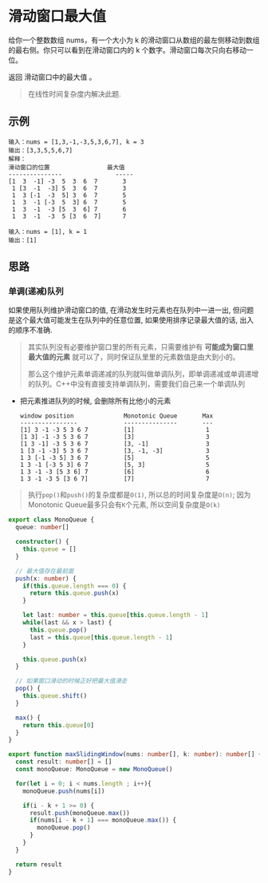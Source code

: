 # 滑动窗口最大值


给你一个整数数组 nums，有一个大小为 k 的滑动窗口从数组的最左侧移动到数组的最右侧。你只可以看到在滑动窗口内的 k 个数字。滑动窗口每次只向右移动一位。

返回 滑动窗口中的最大值 。

> 在线性时间复杂度内解决此题.

## 示例

```
输入：nums = [1,3,-1,-3,5,3,6,7], k = 3
输出：[3,3,5,5,6,7]
解释：
滑动窗口的位置                最大值
---------------               -----
[1  3  -1] -3  5  3  6  7       3
 1 [3  -1  -3] 5  3  6  7       3
 1  3 [-1  -3  5] 3  6  7       5
 1  3  -1 [-3  5  3] 6  7       5
 1  3  -1  -3 [5  3  6] 7       6
 1  3  -1  -3  5 [3  6  7]      7

```

```
输入：nums = [1], k = 1
输出：[1]
```

## 思路

### 单调(递减)队列

如果使用队列维护滑动窗口的值, 在滑动发生时元素也在队列中一进一出, 但问题是这个最大值可能发生在队列中的任意位置, 如果使用排序记录最大值的话, 出入的顺序不准确. 
> 其实队列没有必要维护窗口里的所有元素，只需要维护有 **可能成为窗口里最大值的元素** 就可以了，同时保证队里里的元素数值是由大到小的。
> 
> 那么这个维护元素单调递减的队列就叫做单调队列，即单调递减或单调递增的队列。C++中没有直接支持单调队列，需要我们自己来一个单调队列

* 把元素推进队列的时候, 会删除所有比他小的元素
  ```
  window position              Monotonic Queue       Max
  ----------------             ---------------       ---
  [1] 3 -1 -3 5 3 6 7          [1]                    1
  [1 3] -1 -3 5 3 6 7          [3]                    3
  [1 3 -1] -3 5 3 6 7          [3, -1]                3
  1 [3 -1 -3] 5 3 6 7          [3, -1, -3]            3 
  1 3 [-1 -3 5] 3 6 7          [5]                    5 
  1 3 -1 [-3 5 3] 6 7          [5, 3]                 5 
  1 3 -1 -3 [5 3 6] 7          [6]                    6 
  1 3 -1 -3 5 [3 6 7]          [7]                    7
  ```
> 执行`pop()`和`push()`的复杂度都是`O(1)`, 所以总的时间复杂度是`O(n)`; 因为Monotonic Queue最多只会有`K`个元素, 所以空间复杂度是`O(k)`

```typescript 
export class MonoQueue {
  queue: number[] 

  constructor() {
    this.queue = []
  }

  // 最大值存在最前面
  push(x: number) {
    if(this.queue.length === 0) {
      return this.queue.push(x)
    }

    let last: number = this.queue[this.queue.length - 1]
    while(last && x > last) {
      this.queue.pop() 
      last = this.queue[this.queue.length - 1]
    } 

    this.queue.push(x)
  }

  // 如果窗口滑动的时候正好把最大值滑走
  pop() {
    this.queue.shift()
  }

  max() {
    return this.queue[0]
  }
}

export function maxSlidingWindow(nums: number[], k: number): number[] {
  const result: number[] = []
  const monoQueue: MonoQueue = new MonoQueue() 

  for(let i = 0; i < nums.length ; i++){
    monoQueue.push(nums[i])

    if(i - k + 1 >= 0) {
      result.push(monoQueue.max())
      if(nums[i - k + 1] === monoQueue.max()) { 
        monoQueue.pop()
      }
    }
  }

  return result
}
```
